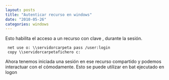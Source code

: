```yaml
---
layout: posts
title: "Autenticar recurso en windows"
date: "2010-05-26"
categories: windows
---
```


Esto habilita el acceso a un recurso con clave , durante la sesión.

     net use o: \\servidorcarpeta pass /user:login
     copy \\servidorcarpetafichero c:

Ahora tenemos iniciada una sesión en ese recurso compartido y podemos interactuar con el cómodamente. Esto se puede utilizar en bat ejecutado en logon
